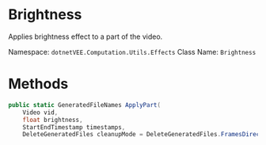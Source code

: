 # Brightness
Applies brightness effect to a part of the video.

Namespace: `dotnetVEE.Computation.Utils.Effects`
Class Name: `Brightness`

# Methods
```cs
public static GeneratedFileNames ApplyPart(
    Video vid,
    float brightness,
    StartEndTimestamp timestamps,
    DeleteGeneratedFiles cleanupMode = DeleteGeneratedFiles.FramesDirectoryOnly)
```


